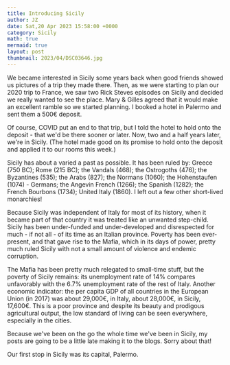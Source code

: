 ```yaml
---
title: Introducing Sicily
author: JZ
date: Sat,20 Apr 2023 15:58:00 +0000
category: Sicily
math: true
mermaid: true
layout: post
thumbnail: 2023/04/DSC03646.jpg
---
```

We became interested in Sicily some years back when good friends showed us pictures of a trip they made there. Then, as we were starting to plan our 2020 trip to France, we saw two Rick Steves episodes on Sicily and decided we really wanted to see the place. Mary & Gilles agreed that it would make an excellent ramble so we started planning. I booked a hotel in Palermo and sent them a 500€ deposit. 

Of course, COVID put an end to that trip, but I told the hotel to hold onto the deposit - that we'd be there sooner or later. Now, two and a half years later, we're in Sicily. (The hotel made good on its promise to hold onto the deposit and applied it to our rooms this week.) 

Sicily has about a varied a past as possible. It has been ruled by: Greece (750 BC); Rome (215 BC); the Vandals (468); the Ostrogoths (476); the Byzantines (535); the Arabs (827); the Normans (1060); the Hohenstaufen (1074) - Germans; the Angevin French (1266); the  Spanish (1282); the French Bourbons (1734); United Italy (1860). I left out a few other short-lived monarchies!

Because Sicily was independent of Italy for most of its history, when it became part of that country it was treated like an unwanted step-child. Sicily has been under-funded and under-developed and disrespected for much - if not all - of its time as an Italian province. Poverty has been ever-present, and that gave rise to the Mafia, which in its days of power, pretty much ruled Sicily with not a small amount of violence and endemic corruption. 

The Mafia has been pretty much relegated to small-time stuff, but the poverty of Sicily remains: its unemployment rate of 14% compares unfavorably with the 6.7% unemployment rate of the rest of Italy. Another economic indicator: the per capita GDP of all countries in the European Union (in 2017) was about 29,000€, in Italy, about 28,000€, in Sicily, 17,600€. This is a poor province and despite its beauty and prodigous agricultural output, the low standard of living can be seen everywhere, especially in the cities.

Because we've been on the go the whole time we've been in Sicily, my posts are going to be a little late making it to the blogs. Sorry about that!

Our first stop in Sicily was its capital, Palermo. 